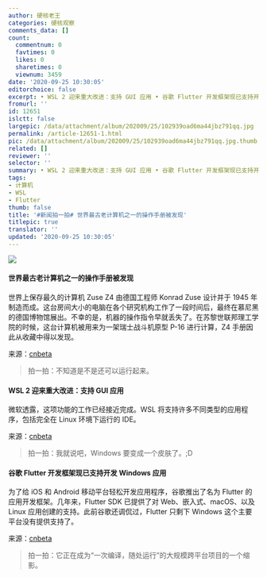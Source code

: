```yaml
---
author: 硬核老王
categories: 硬核观察
comments_data: []
count:
  commentnum: 0
  favtimes: 0
  likes: 0
  sharetimes: 0
  viewnum: 3459
date: '2020-09-25 10:30:05'
editorchoice: false
excerpt: • WSL 2 迎来重大改进：支持 GUI 应用 • 谷歌 Flutter 开发框架现已支持开发 Windows 应用
fromurl: ''
id: 12651
islctt: false
largepic: /data/attachment/album/202009/25/102939oad6ma44jbz791qq.jpg
permalink: /article-12651-1.html
pic: /data/attachment/album/202009/25/102939oad6ma44jbz791qq.jpg.thumb.jpg
related: []
reviewer: ''
selector: ''
summary: • WSL 2 迎来重大改进：支持 GUI 应用 • 谷歌 Flutter 开发框架现已支持开发 Windows 应用
tags:
- 计算机
- WSL
- Flutter
thumb: false
title: '#新闻拍一拍# 世界最古老计算机之一的操作手册被发现'
titlepic: true
translator: ''
updated: '2020-09-25 10:30:05'
---
```


![](/data/attachment/album/202009/25/102939oad6ma44jbz791qq.jpg)


#### 世界最古老计算机之一的操作手册被发现


世界上保存最久的计算机 Zuse Z4 由德国工程师 Konrad Zuse 设计并于 1945 年制造而成。这台房间大小的电脑在各个研究机构工作了一段时间后，最终在慕尼黑的德国博物馆展出。不幸的是，机器的操作指令早就丢失了。在苏黎世联邦理工学院的时候，这台计算机被用来为一架瑞士战斗机原型 P-16 进行计算，Z4 手册因此从收藏中得以发现。


来源：[cnbeta](https://www.cnbeta.com/articles/tech/1032961.htm)



> 
> 拍一拍：不知道是不是还可以运行起来。
> 
> 
> 


#### WSL 2 迎来重大改进：支持 GUI 应用


微软透露，这项功能的工作已经接近完成。WSL 将支持许多不同类型的应用程序，包括完全在 Linux 环境下运行的 IDE。


来源：[cnbeta](https://www.cnbeta.com/articles/tech/1032933.htm)



> 
> 拍一拍：我就说吧，Windows 要变成一个皮肤了。;D
> 
> 
> 


#### 谷歌 Flutter 开发框架现已支持开发 Windows 应用


为了给 iOS 和 Android 移动平台轻松开发应用程序，谷歌推出了名为 Flutter 的应用开发框架。几年来，Flutter SDK 已提供了对 Web、嵌入式、macOS、以及 Linux 应用创建的支持。此前谷歌还调侃过，Flutter 只剩下 Windows 这个主要平台没有提供支持了。


来源：[cnbeta](https://www.cnbeta.com/articles/tech/1032931.htm)



> 
> 拍一拍：它正在成为“一次编译，随处运行”的大规模跨平台项目的一个缩影。
> 
> 
>